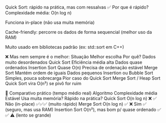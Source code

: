  Quick Sort: rápido na prática, mas com ressalvas
✅ Por que é rápido?
Complexidade média: O(n log n)

Funciona in-place (não usa muita memória)

Cache-friendly: percorre os dados de forma sequencial (melhor uso da RAM)

Muito usado em bibliotecas padrão (ex: std::sort em C++)

❌ Mas nem sempre é o melhor:
Situação	Melhor escolha	Por quê?
Dados muito desordenados	Quick Sort	Eficiência média alta
Dados quase ordenados	Insertion Sort	Quase O(n)
Precisa de ordenação estável	Merge Sort	Mantém ordem de iguais
Dados pequenos	Insertion ou Bubble Sort	Simples, pouca sobrecarga
Pior caso do Quick Sort	Merge Sort / Heap Sort	Quick Sort vira O(n²) se pivô for ruim

🧪 Comparativo prático (tempo médio real)
Algoritmo	Complexidade média	Estável	Usa muita memória?	Rápido na prática?
Quick Sort	O(n log n)	❌	✅ Não (in-place)	✅✅✅ (muito rápido)
Merge Sort	O(n log n)	✅	❌ Sim	✅ (seguro, mas usa RAM)
Insertion Sort	O(n²), mas bom p/ quase ordenado	✅	✅	⚠️ (lento se grande)


